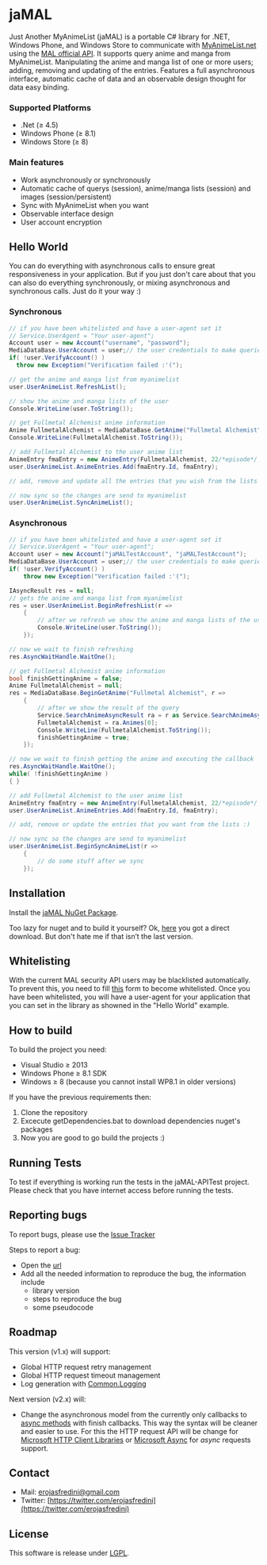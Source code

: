 # jaMAL
Just Another MyAnimeList (jaMAL) is a portable C# library for .NET, Windows Phone, and Windows Store to communicate with [MyAnimeList.net](http://myanimelist.net/) using the [MAL official API](http://myanimelist.net/modules.php?go=api). It supports query anime and manga from MyAnimeList. Manipulating the anime and manga list of one or more users; adding, removing and updating of the entries. Features a full asynchronous interface, automatic cache of data and an observable design thought for data easy binding.

### Supported Platforms

* .Net (≥ 4.5)
* Windows Phone (≥ 8.1)
* Windows Store (≥ 8)

### Main features

* Work asynchronously or synchronously
* Automatic cache of querys (session), anime/manga lists (session) and images (session/persistent)
* Sync with MyAnimeList when you want
* Observable interface design
* User account encryption

## Hello World
You can do everything with asynchronous calls to ensure great responsiveness in your application. But if you just don't care about that you can also do everything synchronously, or mixing asynchronous and synchronous calls. Just do it your way :)

### Synchronous
```C#
// if you have been whitelisted and have a user-agent set it
// Service.UserAgent = "Your user-agent";
Account user = new Account("username", "password");
MediaDataBase.UserAccount = user;// the user credentials to make queries
if( !user.VerifyAccount() )
  throw new Exception("Verification failed :'(");

// get the anime and manga list from myanimelist
user.UserAnimeList.RefreshList();

// show the anime and manga lists of the user
Console.WriteLine(user.ToString());

// get Fullmetal Alchemist anime information
Anime FullmetalAlchemist = MediaDataBase.GetAnime("Fullmetal Alchemist");
Console.WriteLine(FullmetalAlchemist.ToString());

// add Fullmetal Alchemist to the user anime list
AnimeEntry fmaEntry = new AnimeEntry(FullmetalAlchemist, 22/*episode*/, MediaEntry.EntryStatus.Currently);
user.UserAnimeList.AnimeEntries.Add(fmaEntry.Id, fmaEntry);

// add, remove and update all the entries that you wish from the lists :)

// now sync so the changes are send to myanimelist
user.UserAnimeList.SyncAnimeList();
```

### Asynchronous
```C#
// if you have been whitelisted and have a user-agent set it
// Service.UserAgent = "Your user-agent";
Account user = new Account("jaMALTestAccount", "jaMALTestAccount");
MediaDataBase.UserAccount = user;// the user credentials to make queries
if( !user.VerifyAccount() )
    throw new Exception("Verification failed :'(");

IAsyncResult res = null;
// gets the anime and manga list from myanimelist
res = user.UserAnimeList.BeginRefreshList(r =>
    {
        // after we refresh we show the anime and manga lists of the user
        Console.WriteLine(user.ToString());
    });

// now we wait to finish refreshing
res.AsyncWaitHandle.WaitOne();

// get Fullmetal Alchemist anime information
bool finishGettingAnime = false;
Anime FullmetalAlchemist = null;
res = MediaDataBase.BeginGetAnime("Fullmetal Alchemist", r =>
    {
        // after we show the result of the query
        Service.SearchAnimeAsyncResult ra = r as Service.SearchAnimeAsyncResult;
        FullmetalAlchemist = ra.Animes[0];
        Console.WriteLine(FullmetalAlchemist.ToString());
        finishGettingAnime = true;
    });

// now we wait to finish getting the anime and executing the callback
res.AsyncWaitHandle.WaitOne();
while( !finishGettingAnime )
{ }

// add Fullmetal Alchemist to the user anime list
AnimeEntry fmaEntry = new AnimeEntry(FullmetalAlchemist, 22/*episode*/, MediaEntry.EntryStatus.Currently);
user.UserAnimeList.AnimeEntries.Add(fmaEntry.Id, fmaEntry);

// add, remove or update the entries that you want from the lists :)

// now sync so the changes are send to myanimelist
user.UserAnimeList.BeginSyncAnimeList(r =>
    {
        // do some stuff after we sync
    });
```

## Installation
Install the [jaMAL NuGet Package](https://www.nuget.org/packages/jaMAL/).

Too lazy for nuget and to build it yourself? Ok, [here](http://1drv.ms/1LoPHyE) you got a direct download. But don't hate me if that isn’t the last version.

## Whitelisting
With the current MAL security API users may be blacklisted automatically. To prevent this, you need to fill [this](https://atomiconline.wufoo.com/forms/mal-api-usage-notification/) form to become whitelisted. Once you have been whitelisted, you will have a user-agent for your application that you can set in the library as showned in the "Hello World" example.

## How to build
To build the project you need:
* Visual Studio ≥ 2013
* Windows Phone ≥ 8.1 SDK
* Windows ≥ 8 (because you cannot install WP8.1 in older versions)

If you have the previous requirements then:

1.  Clone the repository
2.  Excecute getDependencies.bat to download dependencies nuget's packages
3.  Now you are good to go build the projects :)

## Running Tests
To test if everything is working run the tests in the jaMAL-APITest project. Please check that you have internet access before running the tests.

## Reporting bugs
To report bugs, please use the [Issue Tracker](https://github.com/bobxiv/jaMAL/issues)

Steps to report a bug:
* Open the [url](https://github.com/bobxiv/jaMAL/issues/new)
* Add all the needed information to reproduce the bug, the information include
    * library version
    * steps to reproduce the bug
    * some pseudocode

## Roadmap
This version (v1.x) will support:
* Global HTTP request retry management
* Global HTTP request timeout management
* Log generation with [Common.Logging](https://www.nuget.org/packages/Common.Logging/)

Next version (v2.x) will:
* Change the asynchronous model from the currently only callbacks to [async methods](https://msdn.microsoft.com/en-us/library/hh191443.aspx) with finish callbacks. This way the syntax  will be cleaner and easier to use. For this the HTTP request API will be change for [Microsoft HTTP Client Libraries](https://www.nuget.org/packages/Microsoft.Net.Http) or [Microsoft Async](https://www.nuget.org/packages/Microsoft.Bcl.Async/) for *async* requests support.

## Contact

* Mail: erojasfredini@gmail.com
* Twitter: [https://twitter.com/erojasfredini](https://twitter.com/erojasfredini)

## License
This software is release under [LGPL](http://www.gnu.org/licenses/lgpl.html).

